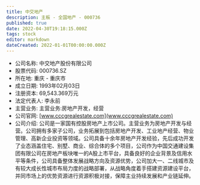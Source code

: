 ```yaml
---
title: 中交地产
description: 主板 - 全国地产 - 000736
published: true
date: 2022-04-30T19:18:15.000Z
tags: stock
editor: markdown
dateCreated: 2022-01-01T00:00:00.000Z
---
```


- 公司名称: 中交地产股份有限公司
- 股票代码: 000736.SZ
- 所在地: 重庆 - 重庆市
- 成立日期: 1993年02月03日
- 注册资本: 69,543.369万元
- 法定代表人: 李永前
- 主营业务: 主营业务:房地产开发，经营
- 公司官网: [www.cccgrealestate.com](www.cccgrealestate.com)
- 公司介绍: 公司是一家国有控股房地产上市公司。主营业务为房地产开发与经营。公司拥有多家子公司，业务拓展到包括房地产开发、工业地产经营、物业管理、高新企业投资等领域。公司具备十余年房地产开发经验，先后成功开发了业态涵盖住宅、别墅、商业、综合体的多个项目，公司作为中国交通建设集团有限公司在房地产板块唯一的A股上市平台，具备良好的企业背景及信用水平等条件，公司具备整体发展战略方向及资源优势，公司加大一、二线城市及有较大成长性城市布局力度的战略部署，从战略角度着手搭建资源建设平台，并同市场上的优势资源进行资源积极对接，保障主业持续发展和产业链延伸。


